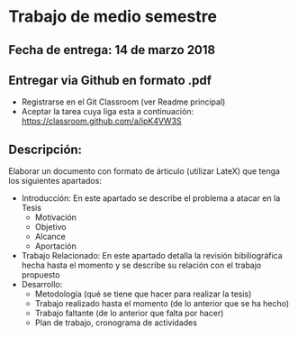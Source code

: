 # Trabajo de medio semestre

## Fecha de entrega: 14 de marzo 2018
## Entregar via Github en formato .pdf
  - Registrarse en el Git Classroom (ver Readme principal)
  - Aceptar la tarea cuya liga esta a continuación:
  https://classroom.github.com/a/ipK4VW3S



## Descripción:
Elaborar un documento con formato de árticulo (utilizar LateX) que tenga los siguientes apartados:

* Introducción: En este apartado se describe el problema a atacar en la Tesis
  - Motivación
  - Objetivo
  - Alcance
  - Aportación
* Trabajo Relacionado: En este apartado detalla la revisión bibiliográfica hecha hasta el momento y se describe su relación con el trabajo propuesto
* Desarrollo:
    - Metodología (qué se tiene que hacer para realizar la tesis)
    - Trabajo realizado hasta el momento (de lo anterior que se ha hecho)
    - Trabajo faltante (de lo anterior que falta por hacer)
    - Plan de trabajo, cronograma de actividades
